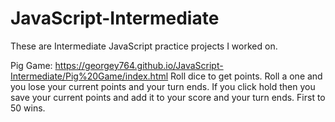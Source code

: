 # JavaScript-Intermediate

These are Intermediate JavaScript practice projects I worked on.

Pig Game: https://georgey764.github.io/JavaScript-Intermediate/Pig%20Game/index.html
  Roll dice to get points.
  Roll a one and you lose your current points and your turn ends. 
  If you click hold then you save your current points and add it to your score and your turn ends.
  First to 50 wins.
